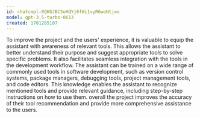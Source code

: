 ```yaml
---
id: chatcmpl-8QKGJBCSoHQYj6fWi1vyR6woNtjwo
model: gpt-3.5-turbo-0613
created: 1701285107
---
```

To improve the project and the users' experience, it is valuable to equip the assistant with awareness of relevant tools. This allows the assistant to better understand their purpose and suggest appropriate tools to solve specific problems. It also facilitates seamless integration with the tools in the development workflow. The assistant can be trained on a wide range of commonly used tools in software development, such as version control systems, package managers, debugging tools, project management tools, and code editors. This knowledge enables the assistant to recognize mentioned tools and provide relevant guidance, including step-by-step instructions on how to use them. overall the project improves the accuracy of their tool recommendation and provide more comprehensive assistance to the users.
